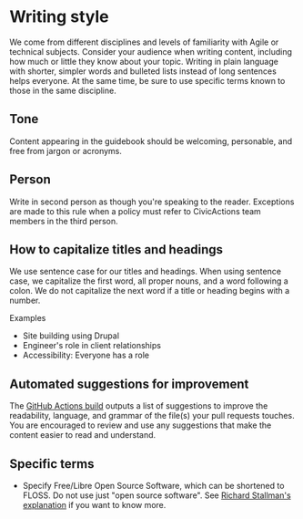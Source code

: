 # Writing style

We come from different disciplines and levels of familiarity with Agile or technical subjects. Consider your audience when writing content, including how much or little they know about your topic. Writing in plain language with shorter, simpler words and bulleted lists instead of long sentences helps everyone. At the same time, be sure to use specific terms known to those in the same discipline.

## Tone

Content appearing in the guidebook should be welcoming, personable, and free from jargon or acronyms.

## Person

Write in second person as though you're speaking to the reader. Exceptions are made to this rule when a policy must refer to CivicActions team members in the third person.

## How to capitalize titles and headings

We use sentence case for our titles and headings. When using sentence case, we capitalize the first word, all proper nouns, and a word following a colon. We do not capitalize the next word if a title or heading begins with a number.

Examples

- Site building using Drupal
- Engineer's role in client relationships
- Accessibility: Everyone has a role

## Automated suggestions for improvement

The [GitHub Actions build](automatic-checking.md) outputs a list of suggestions to improve the readability, language, and grammar of the file(s) your pull requests touches. You are encouraged to review and use any suggestions that make the content easier to read and understand.

## Specific terms

- Specify Free/Libre Open Source Software, which can be shortened to FLOSS. Do not use just "open source software". See [Richard Stallman's explanation](https://www.gnu.org/philosophy/floss-and-foss.en.html) if you want to know more.
